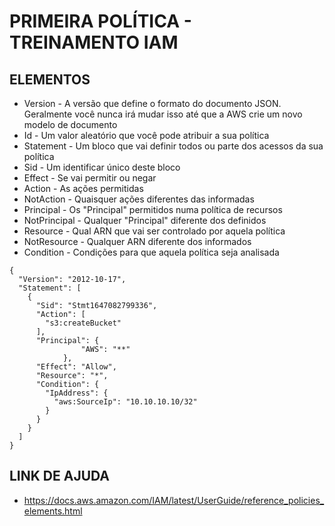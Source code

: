 # PRIMEIRA POLÍTICA - TREINAMENTO IAM

## ELEMENTOS

* Version - A versão que define o formato do documento JSON. Geralmente você nunca irá mudar isso até que a AWS crie um novo modelo de documento
* Id - Um valor aleatório que você pode atribuir a sua política
* Statement - Um bloco que vai definir todos ou parte dos acessos da sua política
* Sid - Um identificar único deste bloco
* Effect - Se vai permitir ou negar
* Action - As ações permitidas
* NotAction - Quaisquer ações diferentes das informadas
* Principal - Os "Principal" permitidos numa política de recursos
* NotPrincipal - Qualquer "Principal" diferente dos definidos
* Resource - Qual ARN que vai ser controlado por aquela política
* NotResource - Qualquer ARN diferente dos informados 
* Condition - Condições para que aquela política seja analisada

```
{
  "Version": "2012-10-17",
  "Statement": [
    {
      "Sid": "Stmt1647082799336",
      "Action": [
        "s3:createBucket"
      ],
      "Principal": {
                "AWS": "**"
            },
      "Effect": "Allow",
      "Resource": "*",
      "Condition": {
        "IpAddress": {
          "aws:SourceIp": "10.10.10.10/32"
        }
      }
    }
  ]
}
```

## LINK DE AJUDA

* https://docs.aws.amazon.com/IAM/latest/UserGuide/reference_policies_elements.html

